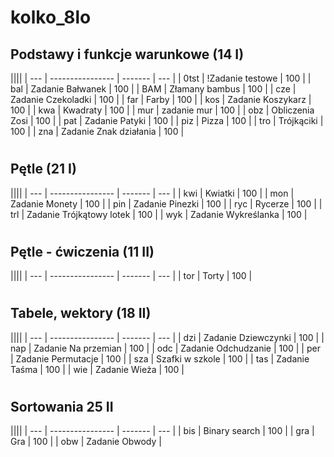 # kolko_8lo

## Podstawy i funkcje warunkowe (14 I)
||||
| --- | ---------------- | ------- | --- |
| 0tst | !Zadanie testowe | 100 |
| bal | Zadanie Bałwanek | 100 |
| BAM | Złamany bambus | 100 |
| cze | Zadanie Czekoladki | 100 |
| far | Farby |	100 |
| kos |	Zadanie Koszykarz | 100 |
| kwa | Kwadraty | 100 |
| mur | zadanie mur | 100 |
| obz | Obliczenia Zosi | 100 |
| pat | Zadanie Patyki | 100 |
| piz | Pizza | 100 |
| tro | Trójkąciki | 100 |
| zna | Zadanie Znak działania | 100 |
#
## Pętle (21 I)
||||
| --- | ---------------- | ------- | --- |
| kwi |	Kwiatki | 100 |
| mon | Zadanie Monety | 100 |
| pin | Zadanie Pinezki | 100 |
| ryc | Rycerze | 100 |
| trl | Zadanie Trójkątowy lotek | 100 |
| wyk | Zadanie Wykreślanka | 100 |
#
## Pętle - ćwiczenia (11 II)
||||
| --- | ---------------- | ------- | --- |
| tor | Torty | 100 |
#
## Tabele, wektory (18 II)
||||
| --- | ---------------- | ------- | --- |
| dzi | Zadanie Dziewczynki | 100 |
| nap |	Zadanie Na przemian | 100 |
| odc | Zadanie Odchudzanie | 100 |
| per |	Zadanie Permutacje | 100 |
| sza | Szafki w szkole | 100 |
| tas | Zadanie Taśma | 100 |
| wie | Zadanie Wieża | 100 |
#
## Sortowania 25 II
||||
| --- | ---------------- | ------- | --- |
| bis |	Binary search | 100 |
| gra | Gra | 100 |
| obw |	Zadanie Obwody |  	